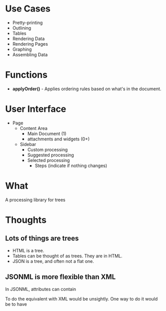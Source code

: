 # Use Cases

* Pretty-printing
* Outlining
* Tables
* Rendering Data
* Rendering Pages
* Graphing
* Assembling Data

# Functions

* **applyOrder()** - Applies ordering rules based on what's in the
  document.

# User Interface

* Page
    * Content Area
        * Main Document (1)
        * attachments and widgets (0+)
    * Sidebar
        * Custom processing
        * Suggested processing
        * Selected processing
            * Steps (indicate if nothing changes)

# What

A processing library for trees

# Thoughts

## Lots of things are trees

* HTML is a tree.
* Tables can be thought of as trees. They are in HTML.
* JSON is a tree, and often not a flat one.

## JSONML is more flexible than XML

In JSONML, attributes can contain 

To do the equivalent with XML would be unsightly. One way to do it would
be to have 
